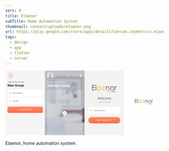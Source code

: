 ```yaml
---
sort: 0
title: Elaenor
subTitle: Home Automation System
thumbnail: content/uploads/elaenor.png
url: https://play.google.com/store/apps/details?id=com.inometrics.elaenor
tags:
  - design
  - app
  - flutter
  - server
---
```


![Elaenor](content/uploads/elaenor-screens.png)

Elaenor, home automation system.
